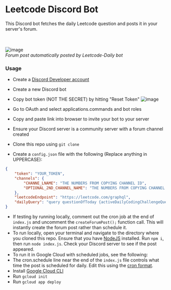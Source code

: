 # Leetcode Discord Bot
This Discord bot fetches the daily Leetcode question and posts it in your server's forum.
<br><br><br>

![image](https://github.com/reidhaegele/lc-discord-bot/assets/37484165/d4723062-bfc1-4979-b3b9-8b0c78f41578)
<br>*Forum post automatically posted by Leetcode-Daily bot*


### Usage
- Create a [Discord Developer account](https://discord.com/developers/applications)
- Create a new Discord bot
- Copy bot token (NOT THE SECRET) by hitting "Reset Token"
![image](https://github.com/reidhaegele/lc-discord-bot/assets/37484165/1bdcd082-b9fa-428d-914b-d254c8372697)

- Go to OAuth and select applications.commands and bot roles
- Copy and paste link into browser to invite your bot to your server
- Ensure your Discord server is a community server with a forum channel created
- Clone this repo using `git clone`
- Create a `config.json` file with the following (Replace anything in UPPERCASE):
```json
{
	"token": "YOUR_TOKEN",
    "channels": {
        "CHANNE_LNAME": "THE NUMBERS FROM COPYING CHANNEL ID",
        "OPTIONAL_2ND_CHANNEL_NAME": "THE NUMBERS FROM COPYING CHANNEL ID"
    },
    "leetcodeEndpoint": "https://leetcode.com/graphql",
    "dailyQuery": "query questionOfToday {activeDailyCodingChallengeQuestion {date userStatus link question { acRate difficulty freqBar frontendQuestionId: questionFrontendId isFavor paidOnly: isPaidOnly status title titleSlug hasVideoSolution hasSolution topicTags {name id slug}}}}"
}
```
- If testing by running locally, comment out the cron job at the end of `index.js` and uncomment the `createForumPost();` function call. This will instantly create the forum post rather than schedule it.
- To run locally, open your terminal and navigate to the directory where you cloned this repo. Ensure that you have [NodeJS](https://nodejs.org/en/download) installed. Run `npm i`, then run `node index.js`. Check your Discord server to see if the post appeared.
- To run it in Google Cloud with scheduled jobs, see the following:
- The cron.schedule line near the end of the `index.js` file controls what time the post is scheduled for daily. Edit this using the [cron format](https://www.ibm.com/docs/en/db2oc?topic=task-unix-cron-format#d64890e371).
- Install [Google Cloud CLI](https://cloud.google.com/sdk/docs/install)
- Run `gcloud init`
- Run `gcloud app deploy`

